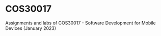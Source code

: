# COS30017
Assignments and labs of COS30017 - Software Development for Mobile Devices (January 2023)
